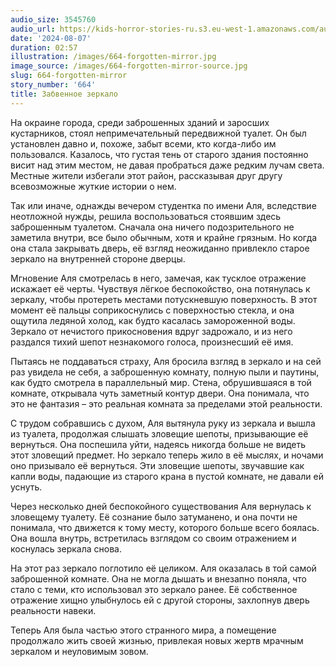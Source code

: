 ```yaml
---
audio_size: 3545760
audio_url: https://kids-horror-stories-ru.s3.eu-west-1.amazonaws.com/audio/664-forgotten-mirror.mp3
date: '2024-08-07'
duration: 02:57
illustration: /images/664-forgotten-mirror.jpg
image_source: /images/664-forgotten-mirror-source.jpg
slug: 664-forgotten-mirror
story_number: '664'
title: Забвенное зеркало
---
```


На окраине города, среди заброшенных зданий и заросших кустарников, стоял непримечательный передвижной туалет. Он был установлен давно и, похоже, забыт всеми, кто когда-либо им пользовался. Казалось, что густая тень от старого здания постоянно висит над этим местом, не давая пробраться даже редким лучам света. Местные жители избегали этот район, рассказывая друг другу всевозможные жуткие истории о нем.

Так или иначе, однажды вечером студентка по имени Аля, вследствие неотложной нужды, решила воспользоваться стоявшим здесь заброшенным туалетом. Сначала она ничего подозрительного не заметила внутри, все было обычным, хотя и крайне грязным. Но когда она стала закрывать дверь, её взгляд неожиданно привлекло старое зеркало на внутренней стороне дверцы.

Мгновение Аля смотрелась в него, замечая, как тусклое отражение искажает её черты. Чувствуя лёгкое беспокойство, она потянулась к зеркалу, чтобы протереть местами потускневшую поверхность. В этот момент её пальцы соприкоснулись с поверхностью стекла, и она ощутила ледяной холод, как будто касалась замороженной воды. Зеркало от нечистого прикосновения вдруг задрожало, и из него раздался тихий шепот незнакомого голоса, произнесший её имя.

Пытаясь не поддаваться страху, Аля бросила взгляд в зеркало и на сей раз увидела не себя, а заброшенную комнату, полную пыли и паутины, как будто смотрела в параллельный мир. Стена, обрушившаяся в той комнате, открывала чуть заметный контур двери. Она понимала, что это не фантазия – это реальная комната за пределами этой реальности.

С трудом собравшись с духом, Аля вытянула руку из зеркала и вышла из туалета, продолжая слышать зловещие шепоты, призывающие её вернуться. Она поспешила уйти, надеясь никогда больше не видеть этот зловещий предмет. Но зеркало теперь жило в её мыслях, и ночами оно призывало её вернуться. Эти зловещие шепоты, звучавшие как капли воды, падающие из старого крана в пустой комнате, не давали ей уснуть.

Через несколько дней беспокойного существования Аля вернулась к зловещему туалету. Её сознание было затуманено, и она почти не понимала, что движется к тому месту, которого больше всего боялась. Она вошла внутрь, встретилась взглядом со своим отражением и коснулась зеркала снова.

На этот раз зеркало поглотило её целиком. Аля оказалась в той самой заброшенной комнате. Она не могла дышать и внезапно поняла, что стало с теми, кто использовал это зеркало ранее. Её собственное отражение хищно улыбнулось ей с другой стороны, захлопнув дверь реальности навеки.

Теперь Аля была частью этого странного мира, а помещение продолжало жить своей жизнью, привлекая новых жертв мрачным зеркалом и неуловимым зовом.